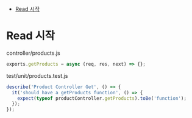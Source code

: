 <!-- TOC -->

- [Read 시작](#read-%EC%8B%9C%EC%9E%91)

<!-- /TOC -->

# Read 시작
controller/products.js
``` javascript
exports.getProducts = async (req, res, next) => {};
```
test/unit/products.test.js
``` javascript
describe('Product Controller Get', () => {
  it('should have a getProducts function', () => {
    expect(typeof productController.getProducts).toBe('function');
  });
});
```